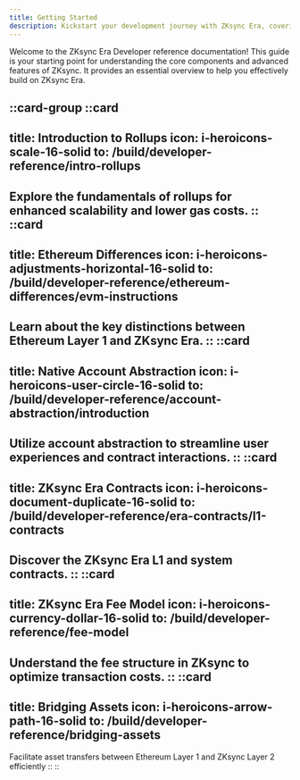 ```yaml
---
title: Getting Started
description: Kickstart your development journey with ZKsync Era, covering everything from rollups to system contracts and fee structures.
---
```


Welcome to the ZKsync Era Developer reference documentation! This guide is your starting point for
understanding the core components and advanced features of ZKsync. It provides an essential
overview to help you effectively build on ZKsync Era.

::card-group
  ::card
  ---
  title: Introduction to Rollups
  icon: i-heroicons-scale-16-solid
  to: /build/developer-reference/intro-rollups
  ---
  Explore the fundamentals of rollups for enhanced scalability and lower gas costs.
  ::
  ::card
  ---
  title: Ethereum Differences
  icon: i-heroicons-adjustments-horizontal-16-solid
  to: /build/developer-reference/ethereum-differences/evm-instructions
  ---
  Learn about the key distinctions between Ethereum Layer 1 and ZKsync Era.
  ::
  ::card
  ---
  title: Native Account Abstraction
  icon: i-heroicons-user-circle-16-solid
  to: /build/developer-reference/account-abstraction/introduction
  ---
  Utilize account abstraction to streamline user experiences and contract interactions.
  ::
  ::card
  ---
  title: ZKsync Era Contracts
  icon: i-heroicons-document-duplicate-16-solid
  to: /build/developer-reference/era-contracts/l1-contracts
  ---
  Discover the ZKsync Era L1 and system contracts.
  ::
  ::card
  ---
  title: ZKsync Era Fee Model
  icon: i-heroicons-currency-dollar-16-solid
  to: /build/developer-reference/fee-model
  ---
  Understand the fee structure in ZKsync to optimize transaction costs.
  ::
  ::card
  ---
  title: Bridging Assets
  icon: i-heroicons-arrow-path-16-solid
  to: /build/developer-reference/bridging-assets
  ---
  Facilitate asset transfers between Ethereum Layer 1 and ZKsync Layer 2 efficiently
  ::
::
